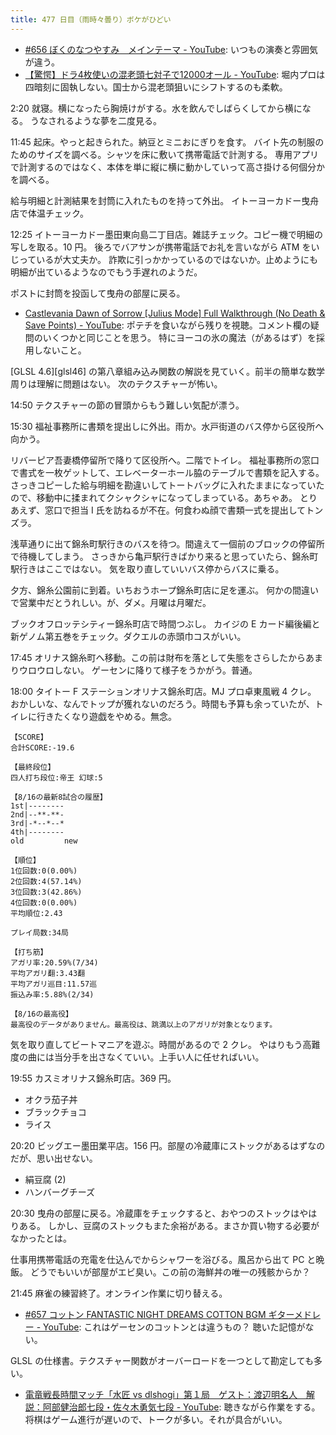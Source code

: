 ```yaml
---
title: 477 日目（雨時々曇り）ボケがひどい
---
```


* [&#x23;656 ぼくのなつやすみ　メインテーマ - YouTube](https://www.youtube.com/watch?v=fZuOLEduPVE):
  いつもの演奏と雰囲気が違う。
* [【驚愕】ドラ4枚使いの混老頭七対子で12000オール - YouTube](https://www.youtube.com/watch?v=HdhmFwAxe3U):
  堀内プロは四暗刻に固執しない。国士から混老頭狙いにシフトするのも柔軟。

2:20 就寝。横になったら胸焼けがする。水を飲んでしばらくしてから横になる。
うなされるような夢を二度見る。

11:45 起床。やっと起きられた。納豆とミニおにぎりを食す。
バイト先の制服のためのサイズを調べる。シャツを床に敷いて携帯電話で計測する。
専用アプリで計測するのではなく、本体を単に縦に横に動かしていって高さ掛ける何個分かを調べる。

給与明細と計測結果を封筒に入れたものを持って外出。
イトーヨーカドー曳舟店で体温チェック。

12:25 イトーヨーカドー墨田東向島二丁目店。雑誌チェック。コピー機で明細の写しを取る。10 円。
後ろでバアサンが携帯電話でお礼を言いながら ATM をいじっているが大丈夫か。
詐欺に引っかかっているのではないか。止めようにも明細が出ているようなのでもう手遅れのようだ。

ポストに封筒を投函して曳舟の部屋に戻る。

* [Castlevania Dawn of Sorrow [Julius Mode] Full Walkthrough (No Death &amp; Save Points) - YouTube](https://www.youtube.com/watch?v=uZGut2aYxOg):
  ポテチを食いながら残りを視聴。コメント欄の疑問のいくつかと同じことを思う。
  特にヨーコの氷の魔法（があるはず）を採用しないこと。

[GLSL 4.6][glsl46] の第八章組み込み関数の解説を見ていく。前半の簡単な数学周りは理解に問題はない。
次のテクスチャーが怖い。

14:50 テクスチャーの節の冒頭からもう難しい気配が漂う。

15:30 福祉事務所に書類を提出しに外出。雨か。水戸街道のバス停から区役所へ向かう。

リバーピア吾妻橋停留所で降りて区役所へ。二階でトイレ。
福祉事務所の窓口で書式を一枚ゲットして、エレベーターホール脇のテーブルで書類を記入する。
さっきコピーした給与明細を勘違いしてトートバッグに入れたままになっていたので、移動中に揉まれてクシャクシャになってしまっている。あちゃあ。
とりあえず、窓口で担当 I 氏を訪ねるが不在。何食わぬ顔で書類一式を提出してトンズラ。

浅草通りに出て錦糸町駅行きのバスを待つ。間違えて一個前のブロックの停留所で待機してしまう。
さっきから亀戸駅行きばかり来ると思っていたら、錦糸町駅行きはここではない。
気を取り直していいバス停からバスに乗る。

夕方、錦糸公園前に到着。いちおうホープ錦糸町店に足を運ぶ。
何かの間違いで営業中だとうれしい。が、ダメ。月曜は月曜だ。

ブックオフロッテシティー錦糸町店で時間つぶし。
カイジの E カード編後編と新ゲノム第五巻をチェック。ダクエルの赤頭巾コスがいい。

17:45 オリナス錦糸町へ移動。この前は財布を落として失態をさらしたからあまりウロウロしない。
ゲーセンに降りて様子をうかがう。普通。

18:00 タイトー F ステーションオリナス錦糸町店。MJ プロ卓東風戦 4 クレ。
おかしいな、なんでトップが獲れないのだろう。時間も予算も余っていたが、トイレに行きたくなり遊戯をやめる。無念。

```text
【SCORE】
合計SCORE:-19.6

【最終段位】
四人打ち段位:帝王 幻球:5

【8/16の最新8試合の履歴】
1st|--------
2nd|--**-**-
3rd|-*--*--*
4th|--------
old         new

【順位】
1位回数:0(0.00%)
2位回数:4(57.14%)
3位回数:3(42.86%)
4位回数:0(0.00%)
平均順位:2.43

プレイ局数:34局

【打ち筋】
アガリ率:20.59%(7/34)
平均アガリ翻:3.43翻
平均アガリ巡目:11.57巡
振込み率:5.88%(2/34)

【8/16の最高役】
最高役のデータがありません。最高役は、跳満以上のアガリが対象となります。
```

気を取り直してビートマニアを遊ぶ。時間があるので 2 クレ。
やはりもう高難度の曲には当分手を出さなくていい。上手い人に任せればいい。

19:55 カスミオリナス錦糸町店。369 円。

* オクラ茄子丼
* ブラックチョコ
* ライス

20:20 ビッグエー墨田業平店。156 円。部屋の冷蔵庫にストックがあるはずなのだが、思い出せない。

* 絹豆腐 (2)
* ハンバーグチーズ

20:30 曳舟の部屋に戻る。冷蔵庫をチェックすると、おやつのストックはやはりある。
しかし、豆腐のストックもまた余裕がある。まさか買い物する必要がなかったとは。

仕事用携帯電話の充電を仕込んでからシャワーを浴びる。風呂から出て PC と晩飯。
どうでもいいが部屋がエビ臭い。この前の海鮮丼の唯一の残骸からか？

21:45 麻雀の練習終了。オンライン作業に切り替える。

* [&#x23;657 コットン FANTASTIC NIGHT DREAMS COTTON BGM ギターメドレー - YouTube](https://www.youtube.com/watch?v=a5VTZ5-THdw):
  これはゲーセンのコットンとは違うもの？ 聴いた記憶がない。

GLSL の仕様書。テクスチャー関数がオーバーロードを一つとして勘定しても多い。

* [電竜戦長時間マッチ「水匠 vs dlshogi」第１局　ゲスト：渡辺明名人　解説：阿部健治郎七段・佐々木勇気七段 - YouTube](https://www.youtube.com/watch?v=GuDs2rTJ6Wo):
  聴きながら作業をする。将棋はゲーム進行が遅いので、トークが多い。それが具合がいい。

